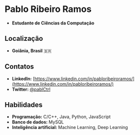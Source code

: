 
# **Pablo Ribeiro Ramos**

* **Estudante de Ciências da Computação** ‍ 

## **Localização**

* **Goiânia, Brasil** 🇧🇷

## **Contatos**

* **LinkedIn:** [https://www.linkedin.com/in/pabloribeiroramos/](https://www.linkedin.com/in/pabloribeiroramos/) 
* **Twitter:** [@pablCtrl](https://twitter.com/pablCtrl) 

## **Habilidades**

* **Programação:** C/C++, Java, Python, JavaScript
* **Banco de dados:** MySQL
* **Inteligência artificial:** Machine Learning, Deep Learning 
